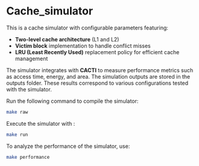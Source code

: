 # Cache_simulator
This is a cache simulator with configurable parameters featuring:
- **Two-level cache architecture** (L1 and L2)
- **Victim block** implementation to handle conflict misses
- **LRU (Least Recently Used)** replacement policy for efficient cache management

The simulator integrates with **CACTI** to measure performance metrics such as access time, energy, and area.
The simulation outputs are stored in the outputs folder. These results correspond to various configurations tested with the simulator.

Run the following command to compile the simulator:
```bash
make raw
```
Execute the simulator with :
```bash
make run
```
To analyze the performance of the simulator, use:
```bash
make performance
```

